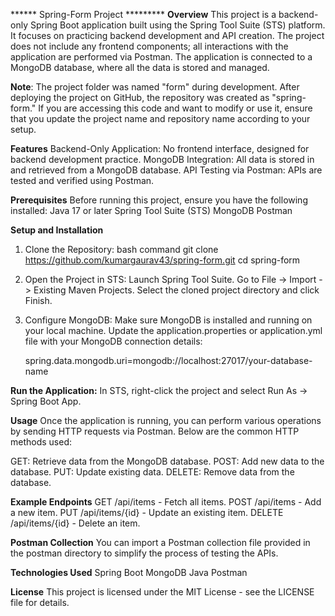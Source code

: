 ******   Spring-Form Project *********
**Overview**
This project is a backend-only Spring Boot application built using the Spring Tool Suite (STS) platform. It focuses on practicing backend development and API creation. The project does not include any frontend components; all interactions with the application are performed via Postman. The application is connected to a MongoDB database, where all the data is stored and managed.

**Note**: The project folder was named "form" during development. After deploying the project on GitHub, the repository was created as "spring-form."
          If you are accessing this code and want to modify or use it, ensure that you update the project name and repository name according to your setup.

**Features**
Backend-Only Application: No frontend interface, designed for backend development practice.
MongoDB Integration: All data is stored in and retrieved from a MongoDB database.
API Testing via Postman: APIs are tested and verified using Postman.

**Prerequisites**
Before running this project, ensure you have the following installed:
Java 17 or later
Spring Tool Suite (STS)
MongoDB
Postman

**Setup and Installation**
1. Clone the Repository:
    bash command
    git clone https://github.com/kumargaurav43/spring-form.git
    cd spring-form

3. Open the Project in STS:
    Launch Spring Tool Suite.
    Go to File -> Import -> Existing Maven Projects.
    Select the cloned project directory and click Finish.
   
4. Configure MongoDB:
    Make sure MongoDB is installed and running on your local machine.
    Update the application.properties or application.yml file with your MongoDB connection details:
     
    spring.data.mongodb.uri=mongodb://localhost:27017/your-database-name
   
**Run the Application:**
In STS, right-click the project and select Run As -> Spring Boot App.

**Usage**
Once the application is running, you can perform various operations by sending HTTP requests via Postman. Below are the common HTTP methods used:

GET: Retrieve data from the MongoDB database.
POST: Add new data to the database.
PUT: Update existing data.
DELETE: Remove data from the database.

**Example Endpoints**
GET /api/items - Fetch all items.
POST /api/items - Add a new item.
PUT /api/items/{id} - Update an existing item.
DELETE /api/items/{id} - Delete an item.

**Postman Collection**
You can import a Postman collection file provided in the postman directory to simplify the process of testing the APIs.

**Technologies Used**
Spring Boot
MongoDB
Java
Postman

**License**
This project is licensed under the MIT License - see the LICENSE file for details.
